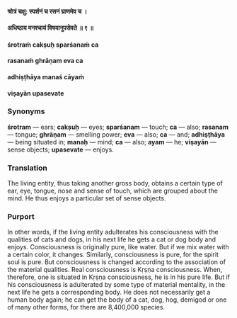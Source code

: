 #### श्रोत्रं चक्षु: स्पर्शनं च रसनं घ्राणमेव च ।
#### अधिष्ठाय मनश्चायं विषयानुपसेवते ॥ ९ ॥

#### śrotraṁ cakṣuḥ sparśanaṁ ca
#### rasanaṁ ghrāṇam eva ca
#### adhiṣṭhāya manaś cāyaṁ
#### viṣayān upasevate

### Synonyms

**śrotram** — ears; **cakṣuḥ** — eyes; **sparśanam** — touch; **ca** — also; **rasanam** — tongue; **ghrāṇam** — smelling power; **eva** — also; **ca** — and; **adhiṣṭhāya** — being situated in; **manaḥ** — mind; **ca** — also; **ayam** — he; **viṣayān** — sense objects; **upasevate** — enjoys.

### Translation

The living entity, thus taking another gross body, obtains a certain type of ear, eye, tongue, nose and sense of touch, which are grouped about the mind. He thus enjoys a particular set of sense objects.

### Purport

In other words, if the living entity adulterates his consciousness with the qualities of cats and dogs, in his next life he gets a cat or dog body and enjoys. Consciousness is originally pure, like water. But if we mix water with a certain color, it changes. Similarly, consciousness is pure, for the spirit soul is pure. But consciousness is changed according to the association of the material qualities. Real consciousness is Kṛṣṇa consciousness. When, therefore, one is situated in Kṛṣṇa consciousness, he is in his pure life. But if his consciousness is adulterated by some type of material mentality, in the next life he gets a corresponding body. He does not necessarily get a human body again; he can get the body of a cat, dog, hog, demigod or one of many other forms, for there are 8,400,000 species.